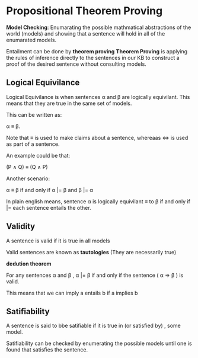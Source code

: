 # Propositional Theorem Proving 

**Model Checking**: Enumarating the possible mathmatical abstractions of the world (models) and showing that a sentence will hold in all of the enumarated models. 

Entailment can be done by **theorem proving** 
 **Theorem Proving** is applying the rules of inference directly to the sentences in our KB to construct a proof of the desired sentence without consulting models. 

 ## Logical Equivilance 

 Logical Equivilance is when sentences α and β are logically equivilant. 
 This means that they are true in the same set of models. 

 This can be written as: 

 α ≡ β.

 Note that ≡ is used to make claims about a sentence, whereaas <=> is used as part of a sentence.

 An example could be that: 

(P ∧ Q) ≡ (Q ∧ P)

Another scenario:

α ≡ β if and only if α |= β and β |= α

In plain english means, sentence α  is logically equivilant ≡ to β if and only if |= each sentence entails the other. 

## Validity 

A sentence is valid if it is true in all models 

Valid sentences are known as **tautologies** (They are necessarily true)

**dedution theorem**

For any sentences α and β , α |= β if and only if the sentence ( α ⇒ β ) is valid.

This means that we can imply a entails b if a implies b 

## Satifiability 

A sentence is said to bbe satifiable if it is true in (or satisfied by) , some model. 

Satifiability can be checked by enumerating the possible models until one is found that satisfies the sentence.

